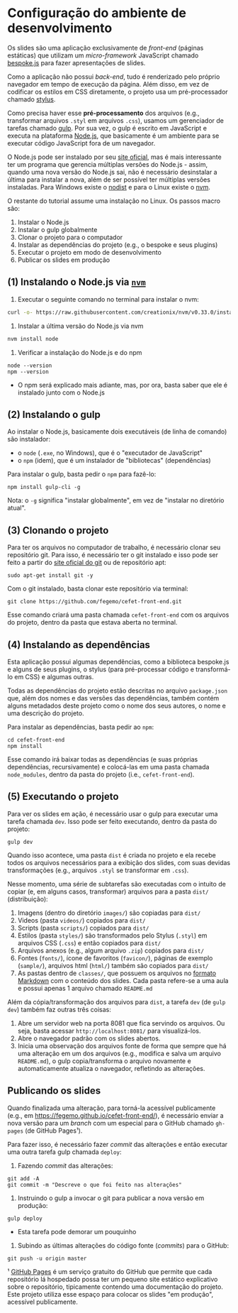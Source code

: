 # Configuração do ambiente de desenvolvimento

Os slides são uma aplicação exclusivamente de _front-end_ (páginas estáticas)
que utilizam um _micro-framework_ JavaScript chamado [bespoke.js][bespoke]
para fazer apresentações de slides.

Como a aplicação não possui _back-end_, tudo é renderizado pelo próprio
navegador em tempo de execução da página. Além disso, em vez de codificar
os estilos em CSS diretamente, o projeto usa um pré-processador chamado
[stylus][stylus].

Como precisa haver esse **pré-processamento** dos arquivos (e.g.,
transformar arquivos `.styl` em arquivos `.css`), usamos um gerenciador de
tarefas chamado [gulp][gulp]. Por sua vez, o gulp é escrito em JavaScript e
executa na plataforma [Node.js][nodejs], que basicamente é um ambiente para
se executar código JavaScript fora de um navegador.

O Node.js pode ser instalado por seu [site oficial][nodejs], mas é
mais interessante ter um programa que gerencia múltiplas versões do Node.js -
assim, quando uma nova versão do Node.js sai, não é necessário desinstalar a
última para instalar a nova, além de ser possível ter múltiplas
versões instaladas. Para Windows existe o [nodist][nodist] e para o Linux
existe o [nvm][nvm].

O restante do tutorial assume uma instalação no Linux. Os passos macro são:

1. Instalar o Node.js
1. Instalar o gulp globalmente
1. Clonar o projeto para o computador
1. Instalar as dependências do projeto (e.g., o bespoke e seus plugins)
1. Executar o projeto em modo de desenvolvimento
1. Publicar os slides em produção

## (1) Instalando o Node.js via [`nvm`][nvm]

1. Executar o seguinte comando no terminal para instalar o nvm:
  ```bash
  curl -o- https://raw.githubusercontent.com/creationix/nvm/v0.33.0/install.sh | bash
  ```
1. Instalar a última versão do Node.js via nvm
  ```bash
  nvm install node
  ```
1. Verificar a instalação do Node.js e do npm
  ```
  node --version
  npm --version
  ```
  - O npm será explicado mais adiante, mas, por ora, basta saber que ele é
    instalado junto com o Node.js

## (2) Instalando o gulp

Ao instalar o Node.js, basicamente dois executáveis (de linha de comando) são
instalador:

- o `node` (`.exe`, no Windows), que é o "executador de JavaScript"
- o `npm` (idem), que é um instalador de "bibliotecas" (dependências)

Para instalar o gulp, basta pedir o `npm` para fazê-lo:

```
npm install gulp-cli -g
```

Nota: o `-g` significa "instalar globalmente", em vez de "instalar no
diretório atual".

## (3) Clonando o projeto

Para ter os arquivos no computador de trabalho, é necessário clonar seu
repositório git. Para isso, é necessário ter o git instalado e isso pode
ser feito a partir do [site oficial do git][git] ou de repositório apt:

```
sudo apt-get install git -y
```

Com o git instalado, basta clonar este repositório via terminal:

```
git clone https://github.com/fegemo/cefet-front-end.git
```

Esse comando criará uma pasta chamada `cefet-front-end` com os arquivos do
projeto, dentro da pasta que estava aberta no terminal.

## (4) Instalando as dependências

Esta aplicação possui algumas dependências, como a biblioteca
bespoke.js e alguns de seus plugins, o stylus (para pré-processar
código e transformá-lo em CSS) e algumas outras.

Todas as dependências do projeto estão descritas no arquivo
`package.json` que, além dos nomes e das versões das dependências,
também contém alguns metadados deste projeto como o nome dos
seus autores, o nome e uma descrição do projeto.

Para instalar as dependências, basta pedir ao `npm`:

```
cd cefet-front-end
npm install
```

Esse comando irá baixar todas as dependências (e suas próprias dependências,
recursivamente) e colocá-las em uma pasta chamada `node_modules`, dentro da
pasta do projeto (i.e., `cefet-front-end`).

## (5) Executando o projeto

Para ver os slides em ação, é necessário usar o gulp para executar uma tarefa
chamada `dev`. Isso pode ser feito executando, dentro da pasta do projeto:

```
gulp dev
```

Quando isso acontece, uma pasta `dist` é criada no projeto e ela recebe
todos os arquivos necessários para a exibição dos slides, com suas devidas
transformações (e.g., arquivos `.styl` se transformar em `.css`).

Nesse momento, uma série de subtarefas são executadas com o intuito de copiar
(e, em alguns casos, transformar) arquivos para a pasta `dist/` (distribuição):

1. Imagens (dentro do diretório `images/`) são copiadas para `dist/`
1. Videos (pasta `videos/`) copiados para `dist/`
1. Scripts (pasta `scripts/`) copiados para `dist/`
1. Estilos (pasta `styles/`) são transformados pelo Stylus (`.styl`) em
   arquivos CSS (`.css`) e então copiados para `dist/`
1. Arquivos anexos (e.g., algum arquivo `.zip`) copiados para `dist/`
1. Fontes (`fonts/`), ícone de favoritos (`favicon/`), páginas de exemplo
   (`sample/`), arquivos html (`html/`) também são copiados para `dist/`
1. As pastas dentro de `classes/`, que possuem os arquivos no
   [formato Markdown][markdown] com o conteúdo dos slides. Cada pasta
   refere-se a uma aula e possui apenas 1 arquivo chamado `README.md`

Além da cópia/transformação dos arquivos para `dist`, a tarefa `dev` (de
`gulp dev`) também faz outras três coisas:

1. Abre um servidor web na porta 8081 que fica servindo os arquivos. Ou
   seja, basta acessar `http://localhost:8081/` para visualizá-los.
1. Abre o navegador padrão com os slides abertos.
1. Inicia uma observação dos arquivos fonte de forma que sempre que há uma
   alteração em um dos arquivos (e.g., modifica e salva um arquivo
   `README.md`), o gulp copia/transforma o arquivo novamente e automaticamente
   atualiza o navegador, refletindo as alterações.

## Publicando os slides

Quando finalizada uma alteração, para torná-la acessível publicamente (e.g., em https://fegemo.github.io/cefet-front-end/), é necessário enviar a nova versão
para um *branch* com um especial para o GitHub chamado `gh-pages`
(de GitHub Pages¹).

Para fazer isso, é necessário fazer *commit* das alterações e então executar
uma outra tarefa gulp chamada `deploy`:

1. Fazendo *commit* das alterações:
  ```
  git add -A
  git commit -m "Descreve o que foi feito nas alterações"
  ```
1. Instruindo o gulp a invocar o git para publicar a nova versão em produção:
  ```
  gulp deploy
  ```
  - Esta tarefa pode demorar um pouquinho
1. Subindo as últimas alterações do código fonte (*commits*) para o GitHub:
  ```
  git push -u origin master
  ```

¹ [GitHub Pages][gh-pages] é um serviço gratuito do GitHub que permite que
cada repositório lá hospedado possa ter um pequeno site estático explicativo
sobre o repositório, tipicamente contendo uma documentação do projeto.
Este projeto utiliza esse espaço para colocar os slides "em produção",
acessível publicamente.

[bespoke]: http://markdalgleish.com/projects/bespoke.js/
[stylus]: http://stylus-lang.com/
[gulp]: http://gulpjs.com/
[nodejs]: https://nodejs.org/en/
[nodist]: https://github.com/marcelklehr/nodist
[nvm]: https://github.com/creationix/nvm
[git]: https://git-scm.com/
[markdown]: https://daringfireball.net/projects/markdown/
[gh-pages]: https://pages.github.com/

